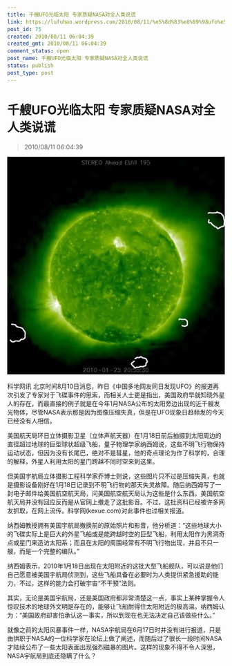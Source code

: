 ```yaml
---
title: 千艘UFO光临太阳 专家质疑NASA对全人类说谎
link: https://lufuhao.wordpress.com/2010/08/11/%e5%8d%83%e8%89%98ufo%e5%85%89%e4%b8%b4%e5%a4%aa%e9%98%b3-%e4%b8%93%e5%ae%b6%e8%b4%a8%e7%96%91nasa%e5%af%b9%e5%85%a8%e4%ba%ba%e7%b1%bb%e8%af%b4%e8%b0%8e/
post_id: 75
created: 2010/08/11 06:04:39
created_gmt: 2010/08/11 06:04:39
comment_status: open
post_name: 千艘UFO光临太阳 专家质疑NASA对全人类说谎
status: publish
post_type: post
---
```


# 千艘UFO光临太阳 专家质疑NASA对全人类说谎

> 2010/08/11 06:04:39

 

![20100811-060439-0001](/assets/images/20100811-060439-0001.jpg)

科学网讯 北京时间8月10日消息，昨日《中国多地网友同日发现UFO》的报道再次引发了专家对于飞碟事件的思索，而相关人士更是指出，美国政府早就知晓外星人的存在，而最直接的例子就是在今年1月NASA公布的太阳旁边出现的近千艘发光物体，尽管NASA表示那是因为图像压缩失真，但是在UFO现象日趋频发的今天已经没有人相信。

美国航天局环日立体摄影卫星（立体声航天器）在1月18日前后拍摄到太阳周边的直径超过地球的巨型球状超级飞船，量子物理学家纳西姆说，这些不明飞行物保持运动状态，但因为没有长尾巴，绝对不是彗星，他的奇点理论为作了科学的，合理的解释，外星人利用太阳的星门跨越不同时空来到这里。

但美国宇航局立体摄影工程科学家乔博士则说，这些图片只不过是压缩失真，也就是摄影设备刚好在1月18日记录到不明飞行物的那天失灵故障。随后纳西姆写了一封电子邮件给美国航空航天局，问美国航空航天局认为这些是什么东西。美国航空航天局并没有回应反而是从官网上撤走了这批影音。不过，这批资料已经被许多网友抓取，在网上流传。科学网(kexue.com)对此事件也过相关报道。

纳西姆教授拥有美国宇航局撤换前的原始照片和影音，他分析道：“这些地球大小的飞碟实际上是巨大的外星飞船或是能跨越时空的巨型飞船，利用太阳作为黑洞奇点或星门来造访太阳系；而且在太阳的周围经常有不明飞行物出现，并且不只一艘，而是一个完整的编队。”

纳西姆表示，2010年1月18日出现在太阳附近的这批大型飞船舰队，可以说是他们自己愿意被美国宇航局侦测到，这些飞船具备在必要时为人类提供紧急援助的能力，不过，这样的能力会打破宇宙“不干预”法则。

其实，无论是美国宇航局，还是美国政府都非常清楚这一点，事实上某种掌握令人惊叹技术的地球外文明是存在的，能够让飞船耐得住太阳附近的极高温。纳西姆认为：“美国政府却害怕承认这一事实，所以到现在也无法决定自己该做些什么。”

就像之前的太阳风暴事件一样，NASA宇航局在6月17日时并没有进行报道，只是由供职于NASA的一位科学家在论坛上做了阐述，而随后过了很长一段时间NASA才陆续公布了一些太阳表面出现强烈磁暴的图片。这样的现象不得不令人深思，NASA宇航局到底还隐瞒了什么？
